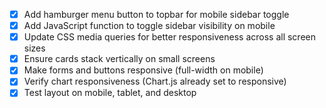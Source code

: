 - [x] Add hamburger menu button to topbar for mobile sidebar toggle
- [x] Add JavaScript function to toggle sidebar visibility on mobile
- [x] Update CSS media queries for better responsiveness across all screen sizes
- [x] Ensure cards stack vertically on small screens
- [x] Make forms and buttons responsive (full-width on mobile)
- [x] Verify chart responsiveness (Chart.js already set to responsive)
- [x] Test layout on mobile, tablet, and desktop
